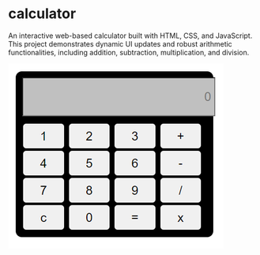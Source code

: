 # calculator
An interactive web-based calculator built with HTML, CSS, and JavaScript. This project demonstrates dynamic UI updates and robust arithmetic functionalities, including addition, subtraction, multiplication, and division. <br>

![Calculator](calculator.png)